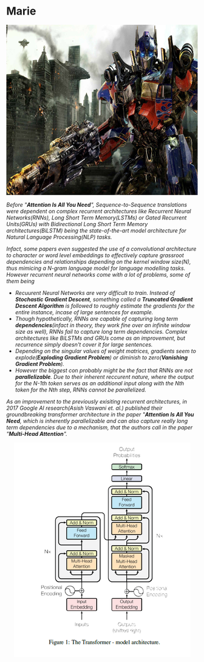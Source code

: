 # **Marie**

<p align="center">
  <img width="700" height="448" src="https://github.com/tuhinnn-py/Marie/blob/main/Transformer.jpg">
</p>

*Before "**Attention Is All You Need**", Sequence-to-Sequence translations were dependent on complex recurrent architectures like Recurrent Neural Networks(RNNs), Long Short Term Memory(LSTMs) or Gated Recurrent Units(GRUs) with Bidirectional Long Short Term Memory architectures(BiLSTM) being the state-of-the-art model architecture for Natural Language Processing(NLP) tasks.* 

*Infact, some papers even suggested the use of a convolutional architecture to character or word level embeddings to effectively capture grassroot dependencies and relationships depending on the kernel window size(N), thus mimicing a N-gram language model for language modelling tasks. 
However recurrent neural networks come with a lot of problems, some of them being*

- *Recuurent Neural Networks are very difficult to train. Instead of **Stochastic Gradient Descent**, something called a **Truncated Gradient Descent Algorithm** is followed to roughly estimate the gradients for the entire instance, incase of large sentences for example.*
- *Though hypothetically, RNNs are capable of capturing long term **dependencies**(infact in theory, they work fine over an infinite window size as well), RNNs fail to capture long term dependencies. Complex architectures like BiLSTMs and GRUs come as an improvement, but recurrence simply doesn't cover it for large sentences.*
- *Depending on the singular values of weight matrices, gradients seem to explode(**Exploding Gradient Problem**) or diminish to zero(**Vanishing Gradient Problem**).*
- *However the biggest con probably might be the fact that RNNs are not **parallelizable**. Due to their inherent reccurent nature, where the output for the N-1th token serves as an additional input along with the Nth token for the Nth step, RNNs cannot be parallelized.*

*As an improvement to the previously exisiting recurrent architectures, in 2017 Google AI research(Asish Vaswani et. al.) published their groundbreaking transformer architecture in the paper "**Attention Is All You Need**, which is inherently parallelizable and can also capture really long term dependencies due to a mechanism, that the authors call in the paper "**Multi-Head Attention**".*

<p align="center">
  <img width="465" height="565" src="https://github.com/tuhinnn-py/Marie/blob/main/Transformer.png">
</p>
